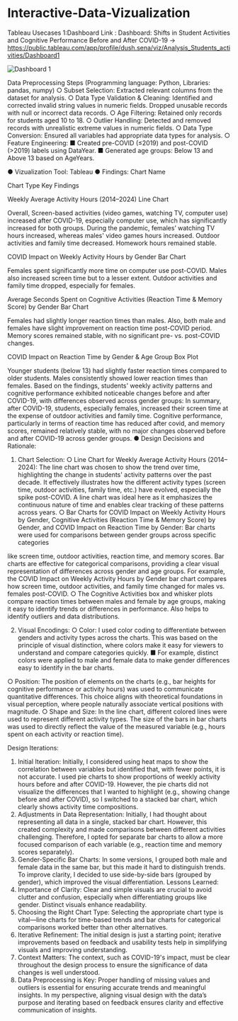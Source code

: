 # Interactive-Data-Vizualization
Tableau Usecases 1:Dashboard Link : Dashboard: Shifts in Student Activities and Cognitive Performance
Before and After COVID-19 -> https://public.tableau.com/app/profile/dush.sena/viz/Analysis_Students_activities/Dashboard1

![Dashboard 1](https://github.com/user-attachments/assets/8b97a2e2-8463-46cf-8f9c-3b6b665daf1b)

Data Preprocessing Steps (Programming language: Python, Libraries: pandas, numpy)
○ Subset Selection: Extracted relevant columns from the dataset for analysis.
○ Data Type Validation & Cleaning: Identified and corrected invalid string values in numeric fields.
Dropped unusable records with null or incorrect data records.
○ Age Filtering: Retained only records for students aged 10 to 18.
○ Outlier Handling: Detected and removed records with unrealistic extreme values in numeric fields.
○ Data Type Conversion: Ensured all variables had appropriate data types for analysis.
○ Feature Engineering:
■ Created pre-COVID (≤2019) and post-COVID (>2019) labels using DataYear.
■ Generated age groups: Below 13 and Above 13 based on AgeYears.

● Vizualization Tool: Tableau
● Findings:
Chart Name

Chart
Type Key Findings

Weekly Average Activity Hours
(2014–2024) Line Chart

Overall, Screen-based activities (video games, watching TV, computer use) increased
after COVID-19, especially computer use, which has significantly increased for both
groups. During the pandemic, females’ watching TV hours increased, whereas males'
video games hours increased. Outdoor activities and family time decreased.
Homework hours remained stable.

COVID Impact on Weekly Activity
Hours by Gender Bar Chart

Females spent significantly more time on computer use post-COVID. Males also
increased screen time but to a lesser extent. Outdoor activities and family time
dropped, especially for females.

Average Seconds Spent on
Cognitive Activities (Reaction Time
& Memory Score) by Gender Bar Chart

Females had slightly longer reaction times than males. Also, both male and females
have slight improvement on reaction time post-COVID period. Memory scores
remained stable, with no significant pre- vs. post-COVID changes.

COVID Impact on Reaction Time by
Gender & Age Group Box Plot

Younger students (below 13) had slightly faster reaction times compared to older
students. Males consistently showed lower reaction times than females.
Based on the findings, students' weekly activity patterns and cognitive performance exhibited noticeable changes
before and after COVID-19, with differences observed across gender groups:
In summary, after COVID-19, students, especially females, increased their screen time at the expense of outdoor
activities and family time. Cognitive performance, particularly in terms of reaction time has reduced after covid, and
memory scores, remained relatively stable, with no major changes observed before and after COVID-19 across
gender groups.
● Design Decisions and Rationale:
1. Chart Selection:
○ Line Chart for Weekly Average Activity Hours (2014–2024): The line chart was chosen to show
the trend over time, highlighting the change in students' activity patterns over the past decade. It
effectively illustrates how the different activity types (screen time, outdoor activities, family time,
etc.) have evolved, especially the spike post-COVID. A line chart was ideal here as it emphasizes
the continuous nature of time and enables clear tracking of these patterns across years.
○ Bar Charts for COVID Impact on Weekly Activity Hours by Gender, Cognitive Activities
(Reaction Time & Memory Score) by Gender, and COVID Impact on Reaction Time by
Gender: Bar charts were used for comparisons between gender groups across specific categories

like screen time, outdoor activities, reaction time, and memory scores. Bar charts are effective for
categorical comparisons, providing a clear visual representation of differences across gender and
age groups. For example, the COVID Impact on Weekly Activity Hours by Gender bar chart
compares how screen time, outdoor activities, and family time changed for males vs. females
post-COVID.
○ The Cognitive Activities box and whisker plots compare reaction times between males and
female by age groups, making it easy to identify trends or differences in performance. Also helps to
identify outliers and data distributions.

2. Visual Encodings:
○ Color: I used color coding to differentiate between genders and activity types across the charts.
This was based on the principle of visual distinction, where colors make it easy for viewers to
understand and compare categories quickly.
■ For example, distinct colors were applied to male and female data to make gender
differences easy to identify in the bar charts.

○ Position: The position of elements on the charts (e.g., bar heights for cognitive performance or
activity hours) was used to communicate quantitative differences. This choice aligns with
theoretical foundations in visual perception, where people naturally associate vertical positions with
magnitude.
○ Shape and Size: In the line chart, different colored lines were used to represent different activity
types. The size of the bars in bar charts was used to directly reflect the value of the measured
variable (e.g., hours spent on each activity or reaction time).

Design Iterations:
1. Initial Iteration: Initially, I considered using heat maps to show the correlation between variables but
identified that, with fewer points, it is not accurate. I used pie charts to show proportions of weekly activity
hours before and after COVID-19. However, the pie charts did not visualize the differences that I wanted to
highlight (e.g., showing change before and after COVID), so I switched to a stacked bar chart, which clearly
shows activity time compositions.
2. Adjustments in Data Representation: Initially, I had thought about representing all data in a single,
stacked bar chart. However, this created complexity and made comparisons between different activities
challenging. Therefore, I opted for separate bar charts to allow a more focused comparison of each variable
(e.g., reaction time and memory scores separately).
3. Gender-Specific Bar Charts: In some versions, I grouped both male and female data in the same bar, but
this made it hard to distinguish trends. To improve clarity, I decided to use side-by-side bars (grouped by
gender), which improved the visual differentiation.
Lessons Learned:
1. Importance of Clarity: Clear and simple visuals are crucial to avoid clutter and confusion, especially when
differentiating groups like gender. Distinct visuals enhance readability.
2. Choosing the Right Chart Type: Selecting the appropriate chart type is vital—line charts for time-based
trends and bar charts for categorical comparisons worked better than other alternatives.
3. Iterative Refinement: The initial design is just a starting point; iterative improvements based on feedback
and usability tests help in simplifying visuals and improving understanding.
4. Context Matters: The context, such as COVID-19's impact, must be clear throughout the design process to
ensure the significance of data changes is well understood.
5. Data Preprocessing is Key: Proper handling of missing values and outliers is essential for ensuring
accurate trends and meaningful insights.
In my perspective, aligning visual design with the data’s purpose and iterating based on feedback ensures clarity and
effective communication of insights.


